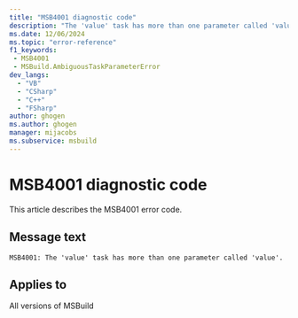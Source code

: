 ```yaml
---
title: "MSB4001 diagnostic code"
description: "The 'value' task has more than one parameter called 'value'."
ms.date: 12/06/2024
ms.topic: "error-reference"
f1_keywords:
 - MSB4001
 - MSBuild.AmbiguousTaskParameterError
dev_langs:
  - "VB"
  - "CSharp"
  - "C++"
  - "FSharp"
author: ghogen
ms.author: ghogen
manager: mijacobs
ms.subservice: msbuild
---
```


# MSB4001 diagnostic code

<!-- :::ErrorDefinitionDescription::: -->
<!-- :::editable-content name="introDescription"::: -->
This article describes the MSB4001 error code.
<!-- :::editable-content-end::: -->

## Message text

```output
MSB4001: The 'value' task has more than one parameter called 'value'.
```

<!-- :::editable-content name="postOutputDescription"::: -->
<!--
{StrBegin="MSB4001: "}UE: This message is shown when a task has more than one .NET property with the same name -- it's unclear which of
    those properties the task wants to use as a parameter in project files.
-->
<!-- :::editable-content-end::: -->
<!-- :::ErrorDefinitionDescription-end::: -->

## Applies to

All versions of MSBuild
